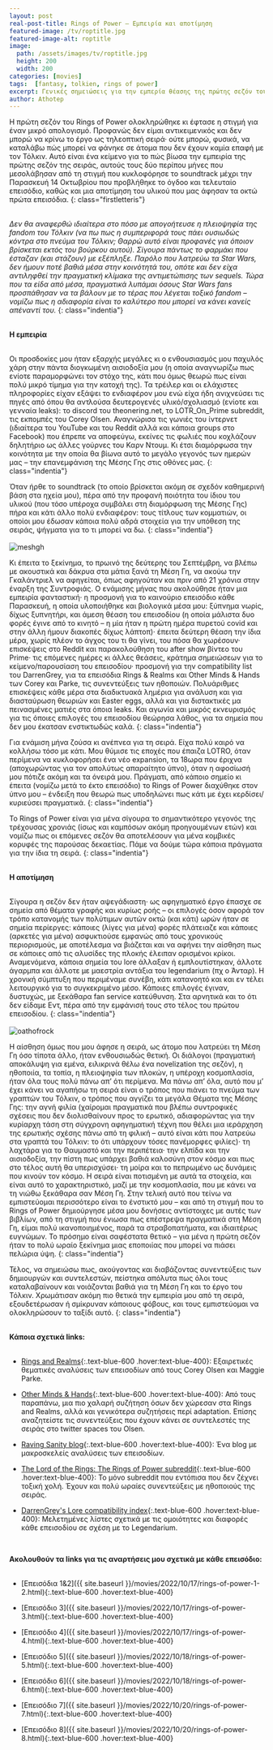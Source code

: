 ```yaml
---
layout: post
real-post-title: Rings of Power – Εμπειρία και αποτίμηση
featured-image: /tv/roptitle.jpg
featured-image-alt: roptitle
image:
  path: /assets/images/tv/roptitle.jpg
  height: 200
  width: 200
categories: [movies]
tags:  [fantasy, tolkien, rings of power]
excerpt: Γενικές σημειώσεις για την εμπερία θέασης της πρώτης σεζόν του Rings of Power
author: Athotep
---
```


Η πρώτη σεζόν του Rings of Power ολοκληρώθηκε κι έφτασε η στιγμή για έναν μικρό απολογισμό. Προφανώς δεν είμαι αντικειμενικός και δεν μπορώ να κρίνω το έργο ως τηλεοπτική σειρά· ούτε μπορώ, φυσικά, να καταλάβω πώς μπορεί να φάνηκε σε άτομα που δεν έχουν καμία επαφή με τον Τόλκιν. Αυτό είναι ένα κείμενο για το πώς βίωσα την εμπειρία της πρώτης σεζόν της σειράς, αυτούς τους δύο περίπου μήνες που μεσολάβησαν από τη στιγμή που κυκλοφόρησε το soundtrack μέχρι την Παρασκευή 14 Οκτωβρίου που προβλήθηκε το όγδοο και τελευταίο επεισόδιο, καθώς και μια αποτίμηση του υλικού που μας άφησαν τα οκτώ πρώτα επεισόδια.
{: class="firstletteris"}  
<br>

*Δεν θα αναφερθώ ιδιαίτερα στο πόσο με απογοήτευσε η πλειοψηφία της fandom του Τόλκιν (να πω πως η συμπεριφορά τους πάει ουσιωδώς κόντρα στο πνεύμα του Τόλκιν; Θαρρώ αυτό είναι προφανές για όποιον βρίσκεται εκτός του βούρκου αυτού). Σίγουρα πάντως το φαρμάκι που έσταζαν (και στάζουν) με εξέπληξε. Παρόλο που λατρεύω τα Star Wars, δεν ήμουν ποτέ βαθιά μέσα στην κοινότητά του, οπότε και δεν είχα αντιληφθεί την πραγματική κλίμακα της αντιμετώπισης των sequels. Τώρα που τα είδα από μέσα, πραγματικά λυπάμαι όσους Star Wars fans προσπάθησαν να τα βάλουν με το τέρας που λέγεται τοξικό fandom – νομίζω πως η αδιαφορία είναι το καλύτερο που μπορεί να κάνει κανείς απέναντί του.*
{: class="indentia"}  
<br>

**Η εμπειρία**  
<br>

Οι προσδοκίες μου ήταν εξαρχής μεγάλες κι ο ενθουσιασμός μου παχυλός χάρη στην πάντα διογκωμένη αισιοδοξία μου (η οποία αναγνωρίζω πως ενίοτε παραμορφώνει τον στόχο της, κάτι που όμως θεωρώ πως είναι πολύ μικρό τίμημα για την κατοχή της). Τα τρέιλερ και οι ελάχιστες πληροφορίες είχαν εξάψει το ενδιαφέρον μου ενώ είχα ήδη ανιχνεύσει τις πηγές από όπου θα αντλούσα δευτερογενές υλικό/σχολιασμό (ενίοτε και γενναία leaks): το discord του theonering.net, το LOTR_On_Prime subreddit, τις εκπομπές του Corey Olsen. Αναγνώρισα τις γωνιές του ίντερνετ (ιδιαίτερα του YouTube και του Reddit αλλά και κάποια groups στο Facebook) που έπρεπε να αποφεύγω, εκείνες τις φωλιές που κοχλάζουν δηλητήριο ως άλλες γούρνες του Καρν Ντουμ. Κι έτσι διαμόρφωσα την κοινότητα με την οποία θα βίωνα αυτό το μεγάλο γεγονός των ημερών μας – την επανεμφάνιση της Μέσης Γης στις οθόνες μας.
{: class="indentia"}

Όταν ήρθε το soundtrack (το οποίο βρίσκεται ακόμη σε σχεδόν καθημερινή βάση στα ηχεία μου), πέρα από την προφανή ποιότητα του ίδιου του υλικού (που τόσο υπέροχα συμβάλει στη διαμόρφωση της Μέσης Γης) πήρα και κάτι άλλο πολύ ενδιαφέρον: τους τίτλους των κομματιών, οι οποίοι μου έδωσαν κάποια πολύ αδρά στοιχεία για την υπόθεση της σειράς, ψήγματα για το τι μπορεί να δω.
{: class="indentia"}  
<br>
![meshgh](/assets/images/tv/meshgh.jpg) 
<br>

Κι έπειτα το ξεκίνημα, το πρωινό της δεύτερης του Σεπτέμβρη, να βλέπω με ακουστικά και δάκρυα στα μάτια ξανά τη Μέση Γη, να ακούω την Γκαλάντριελ να αφηγείται, όπως αφηγούταν και πριν από 21 χρόνια στην έναρξη της Συντροφιάς. Ο ενάμισης μήνας που ακολούθησε ήταν μια εμπειρία φανταστική· η προσμονή για το καινούριο επεισόδιο κάθε Παρασκευή, η οποία υλοποιήθηκε και βιολογικά μέσα μου: ξύπνημα νωρίς, δίχως ξυπνητήρι, και άμεση θέαση του επεισοδίου (η οποία μάλιστα δυο φορές έγινε από το κινητό – η μία ήταν η πρώτη ημέρα πυρετού covid και στην άλλη ήμουν διακοπές δίχως λάπτοπ)· έπειτα δεύτερη θέαση την ίδια μέρα, χωρίς πλέον το άγχος του τι θα γίνει, του πόσα θα χωρέσουν· επισκέψεις στο Reddit και παρακολούθηση του after show βίντεο του Prime· τις επόμενες ημέρες κι άλλες θεάσεις, κράτημα σημειώσεων για το κείμενο/παρουσίαση του επεισοδίου· προσμονή για την compatibility list του DarrenGrey, για τα επεισόδια Rings & Realms και Other Minds & Hands των Corey και Parke, τις συνεντεύξεις των ηθοποιών. Πολυάριθμες επισκέψεις κάθε μέρα στα διαδικτυακά λημέρια για ανάλυση και για διασταύρωση θεωριών και Easter eggs, αλλά και για διστακτικές μα πεινασμένες ματιές στα όποια leaks. Και αγωνία και μικρός εκνευρισμός για τις όποιες επιλογές του επεισοδίου θεώρησα λάθος, για τα σημεία που δεν μου έκατσαν ενστικτωδώς καλά.
{: class="indentia"}

Για ενάμιση μήνα ζούσα κι ανέπνεα για τη σειρά. Είχα πολύ καιρό να κολλήσω τόσο με κάτι. Μου θύμισε τις εποχές που έπαιζα LOTRO, όταν περίμενα να κυκλοφορήσει ένα νέο expansion, τα 18ωρα που έριχνα (αποχωρώντας για τον απολύτως απαραίτητο ύπνο), όταν η αφοσίωσή μου πότιζε ακόμη και τα όνειρά μου. Πράγματι, από κάποιο σημείο κι έπειτα (νομίζω μετά το έκτο επεισόδιο) το Rings of Power διαχύθηκε στον ύπνο μου – ένδειξη που θεωρώ πως υποδηλώνει πως κάτι με έχει κερδίσει/κυριεύσει πραγματικά.
{: class="indentia"}

Το Rings of Power είναι για μένα σίγουρα το σημαντικότερο γεγονός της τρέχουσας χρονιάς (ίσως και καμπόσων ακόμη προηγουμένων ετών) και νομίζω πως οι επόμενες σεζόν θα αποτελέσουν για μένα κομβικές κορυφές της παρούσας δεκαετίας. Πάμε να δούμε τώρα κάποια πράγματα για την ίδια τη σειρά.
{: class="indentia"}  
<br>

**Η αποτίμηση**  
<br>

Σίγουρα η σεζόν δεν ήταν αψεγάδιαστη· ως αφηγηματικό έργο έπασχε σε σημεία από θέματα γραφής και κυρίως ροής – οι επιλογές όσον αφορά τον τρόπο κατανομής των πολύτιμων αυτών οκτώ (και κάτι) ωρών ήταν σε σημεία περίεργες: κάποιες (λίγες για μένα) φορές πλάτειαζε και κάποιες (αρκετές για μένα) ασφυκτιούσε εμφανώς από τους χρονικούς περιορισμούς, με αποτέλεσμα να βιάζεται και να αφήνει την αίσθηση πως σε κάποιες από τις αλυσίδες της πλοκής έλειπαν ορισμένοι κρίκοι. Αναμενόμενα, κάποια σημεία του lore άλλαξαν ή εμπλουτίστηκαν, άλλοτε άγαρμπα και άλλοτε με μαεστρία αντάξια του legendarium (πχ ο Άνταρ). Η χρονική σύμπτυξη που περιμέναμε συνέβη, κάτι κατανοητό και και εν τέλει λειτουργικό για το συγκεκριμένο μέσο. Κάποιες επιλογές έγιναν, δυστυχώς, με ξεκάθαρα fan service κατεύθυνση. Στα αρνητικά και το ότι δεν είδαμε Εντ, πέρα από την εμφάνισή τους στο τέλος του πρώτου επεισοδίου.
{: class="indentia"}  
<br>
![oathofrock](/assets/images/tv/oathofrock.jpg) 
<br>

Η αίσθηση όμως που μου άφησε η σειρά, ως άτομο που λατρεύει τη Μέση Γη όσο τίποτα άλλο, ήταν ενθουσιωδώς θετική. Οι διάλογοι (πραγματική αποκάλυψη για εμένα, ειλικρινά θέλω ένα novelization της σεζόν), η ηθοποιία, τα τοπία, η πλειοψηφία των πλοκών, η υπέροχη κοσμοπλασία, ήταν όλα τους πολύ πάνω απ’ ότι περίμενα. Μα πάνω απ’ όλα, αυτό που μ’ έχει κάνει να αγαπήσω τη σειρά είναι ο τρόπος που πιάνει το πνεύμα των γραπτών του Τόλκιν, ο τρόπος που αγγίζει τα μεγάλα Θέματα της Μέσης Γης: την αγνή φιλία (χαίρομαι πραγματικά που βλέπω συντροφικές σχέσεις που δεν διολισθαίνουν προς το ερωτικό, αδιαφορώντας για την κυρίαρχη τάση στη σύγχρονη αφηγηματική τέχνη που θέλει μια ιεράρχηση της ερωτικής σχέσης πάνω από τη φιλική – αυτό είναι κάτι που λατρεύω στα γραπτά του Τόλκιν: το ότι υπάρχουν τόσες πανέμορφες φιλίες)· τη λαχτάρα για το Θαυμαστό και την περιπέτεια· την ελπίδα και την αισιοδοξία, την πίστη πως υπάρχει βαθιά καλοσύνη στον κόσμο και πως στο τέλος αυτή θα υπερισχύσει· τη μοίρα και το πεπρωμένο ως δυνάμεις που κινούν τον κόσμο. Η σειρά είναι ποτισμένη με αυτά τα στοιχεία, και είναι αυτό το χαρακτηριστικό, μαζί με την κοσμοπλασία, που με κάνει να τη νιώθω ξεκάθαρα σαν Μέση Γη. Στην τελική αυτό που τείνω να εμπιστεύομαι περισσότερο είναι το ένστικτό μου – και από τη στιγμή που το Rings of Power δημιούργησε μέσα μου δονήσεις αντίστοιχες με αυτές των βιβλίων, από τη στιγμή που ένιωσα πως επέστρεψα πραγματικά στη Μέση Γη, είμαι πολύ ικανοποιημένος, παρά τα στραβοπατήματα, και ιδιαιτέρως ευγνώμων. Το πρόσημο είναι σαφέστατα θετικό – για μένα η πρώτη σεζόν ήταν το πολύ ωραίο ξεκίνημα μιας εποποιίας που μπορεί να πιάσει πελώρια ύψη.
{: class="indentia"}

Τέλος, να σημειώσω πως, ακούγοντας και διαβάζοντας συνεντεύξεις των δημιουργών και συντελεστών, πείστηκα απόλυτα πως όλοι τους καταλαβαίνουν και νοιάζονται βαθιά για τη Μέση Γη και το έργο του Τόλκιν. Χρωμάτισαν ακόμη πιο θετικά την εμπειρία μου από τη σειρά, εξουδετέρωσαν ή σμίκρυναν κάποιους φόβους, και τους εμπιστεύομαι να ολοκληρώσουν το ταξίδι αυτό.
{: class="indentia"}  
<br>

**Κάποια σχετικά links:**  
<br>

* [Rings and Realms](https://www.youtube.com/c/RingsandRealms/videos){:.text-blue-600 .hover:text-blue-400}: Εξαιρετικές θεματικές αναλύσεις των επεισοδίων από τους Corey Olsen και Maggie Parke.

* [Other Minds & Hands](https://www.youtube.com/watch?v=Bot5GPOq2uI&list=PLasMbZ4s5vIV0nHc_Ji8CLs1C-a6iuXMY){:.text-blue-600 .hover:text-blue-400}: Από τους παραπάνω, μια πιο χαλαρή συζήτηση όσων δεν χώρεσαν στα Rings and Realms, αλλά και γενικότερα συζητήσεις περί adaptation. Επίσης αναζητείστε τις συνεντεύξεις που έχουν κάνει σε συντελεστές της σειράς στο twitter spaces του Olsen.

* [Raving Sanity blog](https://ravingsanity.wordpress.com/){:.text-blue-600 .hover:text-blue-400}: Ένα blog με μακροσκελείς αναλύσεις των επεισοδίων.

* [The Lord of the Rings: The Rings of Power subreddit](https://www.reddit.com/r/LOTR_on_Prime/){:.text-blue-600 .hover:text-blue-400}: Το μόνο subreddit που εντόπισα που δεν ζέχνει τοξική χολή. Έχουν και πολύ ωραίες συνεντεύξεις με ηθοποιούς της σειράς. 

* [DarrenGrey's Lore compatibility index](https://www.reddit.com/r/LOTR_on_Prime/comments/x2ghtb/rings_of_power_tolkien_lore_compatibility_index/){:.text-blue-600 .hover:text-blue-400}: Μελετημένες λίστες σχετικά με τις ομοιότητες και διαφορές κάθε επεισοδίου σε σχέση με το Legendarium.  
<br>

**Ακολουθούν τα links για τις αναρτήσεις μου σχετικά με κάθε επεισόδιο:**  
<br>
 
* [Επεισόδια 1&2]({{ site.baseurl }}/movies/2022/10/17/rings-of-power-1-2.html){:.text-blue-600 .hover:text-blue-400}

* [Επεισόδιο 3]({{ site.baseurl }}/movies/2022/10/17/rings-of-power-3.html){:.text-blue-600 .hover:text-blue-400}

* [Επεισόδιο 4]({{ site.baseurl }}/movies/2022/10/17/rings-of-power-4.html){:.text-blue-600 .hover:text-blue-400}

* [Επεισόδιο 5]({{ site.baseurl }}/movies/2022/10/18/rings-of-power-5.html){:.text-blue-600 .hover:text-blue-400}

* [Επεισόδιο 6]({{ site.baseurl }}/movies/2022/10/18/rings-of-power-6.html){:.text-blue-600 .hover:text-blue-400}

* [Επεισόδιο 7]({{ site.baseurl }}/movies/2022/10/20/rings-of-power-7.html){:.text-blue-600 .hover:text-blue-400}

* [Επεισόδιο 8]({{ site.baseurl }}/movies/2022/10/20/rings-of-power-8.html){:.text-blue-600 .hover:text-blue-400}